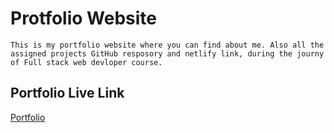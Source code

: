# Protfolio Website 
    This is my portfolio website where you can find about me. Also all the assigned projects GitHub resposory and netlify link, during the journy of Full stack web devloper course. 

## Portfolio Live Link
[Portfolio](https://santanuportfolio.netlify.app)